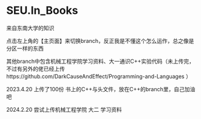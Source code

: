# SEU.In_Books
来自东南大学的知识

点击左上角的【主页面】来切换branch，反正我是不懂这个怎么运作，总之像是分区一样的东西

其他branch中包含机械工程学院学习资料、大一通识C++实验代码（未上传完，不过有另外的佬已经上传https://github.com/DarkCauseAndEffect/Programming-and-Languages ）

2023.4.20 上传了100份 书上的C++与头文件，放在C++的branch里，自己加油吧

2024.2.20 尝试上传机械工程学院 大二 学习资料
